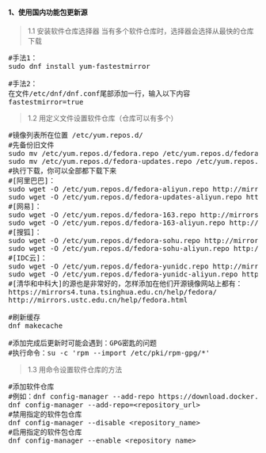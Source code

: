 #### 1、使用国内功能包更新源
>1.1 安装软件仓库选择器
当有多个软件仓库时，选择器会选择从最快的仓库下载
<pre>
#手法1：
sudo dnf install yum-fastestmirror

#手法2：
在文件/etc/dnf/dnf.conf尾部添加一行，输入以下内容
fastestmirror=true
</pre>
>1.2 用定义文件设置软件仓库（仓库可以有多个）
<pre class="prettyprint lang-s">
#镜像列表所在位置 /etc/yum.repos.d/
#先备份旧文件
sudo mv /etc/yum.repos.d/fedora.repo /etc/yum.repos.d/fedora.repo.backup
sudo mv /etc/yum.repos.d/fedora-updates.repo /etc/yum.repos.d/fedora-updates.repo.backup
#执行下载，你可以全部都下载下来
#[阿里巴巴]：
sudo wget -O /etc/yum.repos.d/fedora-aliyun.repo http://mirrors.aliyun.com/repo/fedora.repo
sudo wget -O /etc/yum.repos.d/fedora-updates-aliyun.repo http://mirrors.aliyun.com/repo/fedora-updates.repo
#[网易]：
sudo wget -O /etc/yum.repos.d/fedora-163.repo http://mirrors.163.com/.help/fedora-163.repo
sudo wget -O /etc/yum.repos.d/fedora-163-aliyun.repo http://mirrors.163.com/.help/fedora-updates-163.repo
#[搜狐]：
sudo wget -O /etc/yum.repos.d/fedora-sohu.repo http://mirrors.sohu.com/help/fedora-sohu.repo
sudo wget -O /etc/yum.repos.d/fedora-sohu-aliyun.repo http://mirrors.sohu.com/help/fedora-updates-sohu.repo
#[IDC云]：
sudo wget -O /etc/yum.repos.d/fedora-yunidc.repo http://mirrors.yun-idc.com/fedora-cds.repo
sudo wget -O /etc/yum.repos.d/fedora-yunidc-aliyun.repo http://mirrors.yun-idc.com/fedora-updates-cds.repo
#[清华和中科大]的源也是非常好的，怎样添加在他们开源镜像网站上都有：
https://mirrors4.tuna.tsinghua.edu.cn/help/fedora/
http://mirrors.ustc.edu.cn/help/fedora.html 

#刷新缓存
dnf makecache

#添加完成后更新时可能会遇到：GPG密匙的问题
#执行命令：su -c 'rpm --import /etc/pki/rpm-gpg/*'
</pre>

>1.3 用命令设置软件仓库的方法
<pre class="prettyprint lang-s">
#添加软件仓库
#例如：dnf config-manager --add-repo https://download.docker.com/linux/fedora/docker-ce.repo
dnf config-manager --add-repo=&lt;repository_url&gt;
#禁用指定的软件包仓库
dnf config-manager --disable &lt;repository_name&gt;
#启用指定的软件包仓库
dnf config-manager --enable &lt;repository_name&gt;
</pre>



